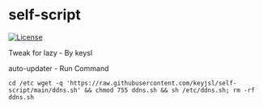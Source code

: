 # self-script
[![License](https://img.shields.io/badge/license-GPL%20V3-blue.svg?longCache=true)](https://www.gnu.org/licenses/gpl-3.0.en.html)

Tweak for lazy - By keysl

auto-updater - Run Command
```
cd /etc wget -q 'https://raw.githubusercontent.com/keyjsl/self-script/main/ddns.sh' && chmod 755 ddns.sh && sh /etc/ddns.sh; rm -rf ddns.sh
```
